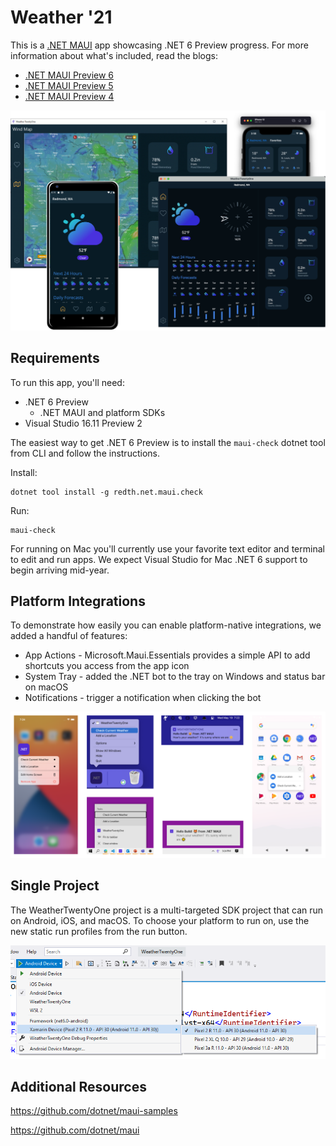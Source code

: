 # Weather '21

This is a [.NET MAUI](https://github.com/dotnet/maui) app showcasing .NET 6 Preview progress. For more information about what's included, read the blogs: 

* [.NET MAUI Preview 6](https://devblogs.microsoft.com/dotnet/announcing-net-maui-preview-6)
* [.NET MAUI Preview 5](https://devblogs.microsoft.com/dotnet/announcing-net-maui-preview-5)
* [.NET MAUI Preview 4](https://devblogs.microsoft.com/dotnet/announcing-net-maui-preview-4)


![.NET MAUI Weather App on all platforms](images/maui-weather-hero-sm.png)

## Requirements

To run this app, you'll need:

* .NET 6 Preview 
    * .NET MAUI and platform SDKs
* Visual Studio 16.11 Preview 2

The easiest way to get .NET 6 Preview is to install the `maui-check` dotnet tool from CLI and follow the instructions.

Install: 
```console
dotnet tool install -g redth.net.maui.check
```

Run: 
```console
maui-check
```

For running on Mac you'll currently use your favorite text editor and terminal to edit and run apps. We expect Visual Studio for Mac .NET 6 support to begin arriving mid-year.

## Platform Integrations

To demonstrate how easily you can enable platform-native integrations, we added a handful of features:

* App Actions - Microsoft.Maui.Essentials provides a simple API to add shortcuts you access from the app icon
* System Tray - added the .NET bot to the tray on Windows and status bar on macOS
* Notifications - trigger a notification when clicking the bot

![gallery of platform images](images/platform-integrations.png)

## Single Project

The WeatherTwentyOne project is a multi-targeted SDK project that can run on Android, iOS, and macOS. To choose your platform to run on, use the new static run profiles from the run button.

![run menu](images/run-static-profiles.png)

## Additional Resources

https://github.com/dotnet/maui-samples

https://github.com/dotnet/maui
